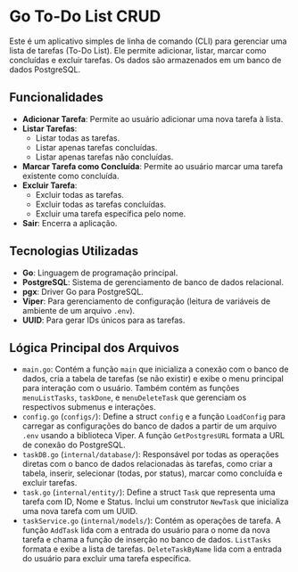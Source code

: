 # Go To-Do List CRUD

Este é um aplicativo simples de linha de comando (CLI) para gerenciar uma lista de tarefas (To-Do List). Ele permite adicionar, listar, marcar como concluídas e excluir tarefas. Os dados são armazenados em um banco de dados PostgreSQL.

## Funcionalidades

* **Adicionar Tarefa**: Permite ao usuário adicionar uma nova tarefa à lista.
* **Listar Tarefas**:
    * Listar todas as tarefas.
    * Listar apenas tarefas concluídas.
    * Listar apenas tarefas não concluídas.
* **Marcar Tarefa como Concluída**: Permite ao usuário marcar uma tarefa existente como concluída.
* **Excluir Tarefa**:
    * Excluir todas as tarefas.
    * Excluir todas as tarefas concluídas.
    * Excluir uma tarefa específica pelo nome.
* **Sair**: Encerra a aplicação.

## Tecnologias Utilizadas

* **Go**: Linguagem de programação principal.
* **PostgreSQL**: Sistema de gerenciamento de banco de dados relacional.
* **pgx**: Driver Go para PostgreSQL.
* **Viper**: Para gerenciamento de configuração (leitura de variáveis de ambiente de um arquivo `.env`).
* **UUID**: Para gerar IDs únicos para as tarefas.

## Lógica Principal dos Arquivos

* `main.go`: Contém a função `main` que inicializa a conexão com o banco de dados, cria a tabela de tarefas (se não existir) e exibe o menu principal para interação com o usuário. Também contém as funções `menuListTasks`, `taskDone`, e `menuDeleteTask` que gerenciam os respectivos submenus e interações.
* `config.go` (`configs/`): Define a struct `config` e a função `LoadConfig` para carregar as configurações do banco de dados a partir de um arquivo `.env` usando a biblioteca Viper. A função `GetPostgresURL` formata a URL de conexão do PostgreSQL.
* `taskDB.go` (`internal/database/`): Responsável por todas as operações diretas com o banco de dados relacionadas às tarefas, como criar a tabela, inserir, selecionar (todas, por status), marcar como concluída e excluir tarefas.
* `task.go` (`internal/entity/`): Define a struct `Task` que representa uma tarefa com ID, Nome e Status. Inclui um construtor `NewTask` que inicializa uma nova tarefa com um UUID.
* `taskService.go` (`internal/models/`): Contém as operações de tarefa. A função `AddTask` lida com a entrada do usuário para o nome da nova tarefa e chama a função de inserção no banco de dados. `ListTasks` formata e exibe a lista de tarefas. `DeleteTaskByName` lida com a entrada do usuário para excluir uma tarefa específica.

